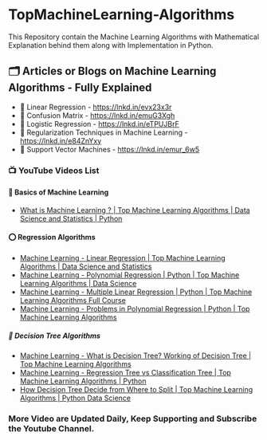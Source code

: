 # TopMachineLearning-Algorithms
This Repository contain the Machine Learning Algorithms with Mathematical Explanation behind them along with Implementation in Python.

## 🗂 Articles or Blogs on Machine Learning Algorithms - Fully Explained
- 📍 Linear Regression - https://lnkd.in/evx23x3r
- 📍 Confusion Matrix - https://lnkd.in/emuG3Xgh
- 📍 Logistic Regression - https://lnkd.in/eTPUJBrF
- 📍 Regularization Techniques in Machine Learning - https://lnkd.in/e84ZnYxy
- 📍 Support Vector Machines - https://lnkd.in/emur_6w5

### 📺 YouTube Videos List
#### 💢 Basics of Machine Learning 
- [What is Machine Learning ? | Top Machine Learning Algorithms | Data Science and Statistics | Python](https://youtu.be/Dez9YWLPc3A)
<!-- YOUTUBE:START -->

#### ⭕️ Regression Algorithms
- [Machine Learning - Linear Regression | Top Machine Learning Algorithms | Data Science and Statistics](https://youtu.be/CUV41LwCpjk)
- [Machine Learning - Polynomial Regression | Python | Top Machine Learning Algorithms | Data Science](https://youtu.be/MmwFGphQeo8)
- [Machine Learning - Multiple Linear Regression | Python | Top Machine Learning Algorithms Full Course](https://youtu.be/LMeW_ja3g4c)
- [Machine Learning - Problems in Polynomial Regression | Python | Top Machine Learning Algorithms](https://youtu.be/GF10XefNtWI)

##### 🌲 Decision Tree Algorithms
- [Machine Learning - What is Decision Tree? Working of Decision Tree | Top Machine Learning Algorithms](https://youtu.be/U3mlFqmEehs)
- [Machine Learning - Regression Tree vs Classification Tree | Top Machine Learning Algorithms | Python](https://youtu.be/UAyvU-NdKio)
- [How Decision Tree Decide from Where to Split | Top Machine Learning Algorithms | Python Data Science](https://youtu.be/jpobUO2dLow)
<!-- YOUTUBE:END -->

### More Video are Updated Daily, Keep Supporting and Subscribe the Youtube Channel.
